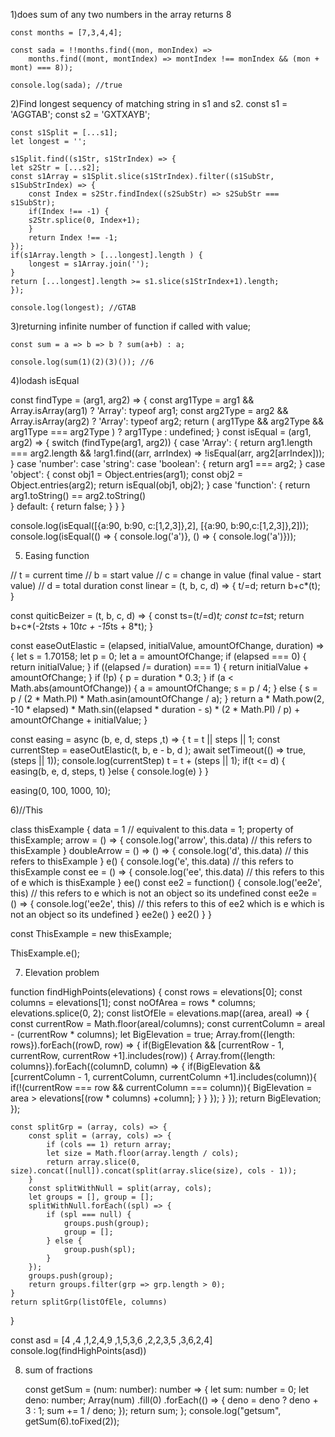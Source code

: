 1)does sum of any two numbers in the array returns 8

    const months = [7,3,4,4];

    const sada = !!months.find((mon, monIndex) =>
        months.find((mont, montIndex) => montIndex !== monIndex && (mon + mont) === 8));

    console.log(sada); //true

2)Find longest sequency of matching string in s1 and s2.
    const s1 = 'AGGTAB';
    const s2 = 'GXTXAYB';

    const s1Split = [...s1];
    let longest = '';

    s1Split.find((s1Str, s1StrIndex) => {
    let s2Str = [...s2];
    const s1Array = s1Split.slice(s1StrIndex).filter((s1SubStr, s1SubStrIndex) => {
        const Index = s2Str.findIndex((s2SubStr) => s2SubStr === s1SubStr);
        if(Index !== -1) {
        s2Str.splice(0, Index+1);
        }
        return Index !== -1;
    });
    if(s1Array.length > [...longest].length ) {
        longest = s1Array.join('');
    }
    return [...longest].length >= s1.slice(s1StrIndex+1).length;
    });

    console.log(longest); //GTAB

3)returning infinite number of function if called with value;

    const sum = a => b => b ? sum(a+b) : a;

    console.log(sum(1)(2)(3)()); //6

4)lodash isEqual 

const findType = (arg1, arg2) => {
  const arg1Type = arg1 && Array.isArray(arg1) ? 'Array': typeof arg1;
  const arg2Type = arg2 && Array.isArray(arg2) ? 'Array': typeof arg2;
  return ( arg1Type && arg2Type && arg1Type === arg2Type ) ? arg1Type : undefined;
}
const isEqual = (arg1, arg2) => {
  switch (findType(arg1, arg2)) {
    case 'Array': {
      return arg1.length === arg2.length && !arg1.find((arr, arrIndex) => !isEqual(arr, arg2[arrIndex]));
    }
    case 'number':
    case 'string':
    case 'boolean': {
      return arg1 === arg2;
    }
    case 'object': {
      const obj1 = Object.entries(arg1);
      const obj2 = Object.entries(arg2);
      return isEqual(obj1, obj2);
    }
    case 'function': {
      return arg1.toString() == arg2.toString()  
    }
    default: {
      return false;
    }
  }
}

console.log(isEqual([{a:90, b:90, c:[1,2,3]},2], [{a:90, b:90,c:[1,2,3]},2]));
console.log(isEqual(() => { console.log('a')}, () => { console.log('a')}));


5) Easing function

// t = current time
// b = start value
// c = change in value (final value - start value)
// d = total duration
const linear = (t, b, c, d) => {
	t/=d;
	return b+c*(t);
}

const quiticBeizer = (t, b, c, d) => {
	const ts=(t/=d)*t;
	const tc=ts*t;
	return b+c*(-2*ts*ts + 10*tc + -15*ts + 8*t);
}

const easeOutElastic = (elapsed, initialValue, amountOfChange, duration) => {
	let s = 1.70158;
	let p = 0;
	let a = amountOfChange;
	if (elapsed === 0) {
		return initialValue;
	}
	if ((elapsed /= duration) === 1) {
		return initialValue + amountOfChange;
	}
	if (!p) {
		p = duration * 0.3;
	}
	if (a < Math.abs(amountOfChange)) {
		a = amountOfChange;
		s = p / 4;
	} else {
		s = p / (2 * Math.PI) * Math.asin(amountOfChange / a);
	}
	return a * Math.pow(2, -10 * elapsed) * Math.sin((elapsed * duration - s) * (2 * Math.PI) / p) + amountOfChange + initialValue;
}

const easing = async (b, e, d, steps ,t) => {
  t = t || steps || 1;
  const currentStep = easeOutElastic(t, b, e - b, d );
  await setTimeout(() => true, (steps || 1));
  console.log(currentStep)
  t = t + (steps || 1);
  if(t <= d) {
    easing(b, e, d, steps, t)
  }else {
    console.log(e)
  }
}

easing(0, 100, 1000, 10);



6)//This 

class thisExample {
  	data = 1 // equivalent to this.data = 1; property of thisExample;
    arrow = () => {
      console.log('arrow', this.data) // this refers to thisExample
    }
    doubleArrow = () => () => {
      console.log('d', this.data) // this refers to thisExample
    }
    e() {
      console.log('e', this.data) // this refers to thisExample
      const ee = () => {
        console.log('ee', this.data) // this refers to this of e which is thisExample
      }
      ee()
      const ee2 = function() {
        console.log('ee2e', this) // this refers to e which is not an object so its undefined
        const ee2e = () => {
          console.log('ee2e', this) // this refers to this of ee2 which is e which is not an object so its undefined
        }
        ee2e()
      }
      ee2()
    }
}

const ThisExample = new thisExample;

ThisExample.e();



7) Elevation problem


function findHighPoints(elevations) {
    const rows = elevations[0];
    const columns = elevations[1];
    const noOfArea = rows * columns;
    elevations.splice(0, 2);
    const listOfEle = elevations.map((area, areaI) => {
        const currentRow = Math.floor(areaI/columns);
        const currentColumn = areaI - (currentRow * columns);
        let BigElevation = true;
        Array.from({length: rows}).forEach((rowD, row) => {
            if(BigElevation && [currentRow - 1, currentRow, currentRow +1].includes(row)) {
                Array.from({length: columns}).forEach((columnD, column) => {
                    if(BigElevation && [currentColumn - 1, currentColumn, currentColumn +1].includes(column)){
                      if(!(currentRow === row && currentColumn === column)){
                          BigElevation = area > elevations[(row * columns) +column];
                      }
                    }
                });
            }
        });
        return BigElevation;
    });
  
  
    const splitGrp = (array, cols) => {
        const split = (array, cols) => {
            if (cols == 1) return array;
            let size = Math.floor(array.length / cols);
            return array.slice(0, size).concat([null]).concat(split(array.slice(size), cols - 1));
        }
        const splitWithNull = split(array, cols);
        let groups = [], group = [];
        splitWithNull.forEach((spl) => {
            if (spl === null) {
                groups.push(group);
                group = [];
            } else {
                group.push(spl);
            }
        });
        groups.push(group);
        return groups.filter(grp => grp.length > 0);
    }
    return splitGrp(listOfEle, columns)
}

const asd = [4
,4
,1,2,4,9
,1,5,3,6
,2,2,3,5
,3,6,2,4]
console.log(findHighPoints(asd))


8) sum of fractions

    const getSum = (num: number): number => {
      let sum: number = 0;
      let deno: number;
      Array(num)
        .fill(0)
        .forEach(() => {
          deno = deno ? deno + 3 : 1;
          sum += 1 / deno;
        });
      return sum;
    };
    console.log("getsum", getSum(6).toFixed(2));